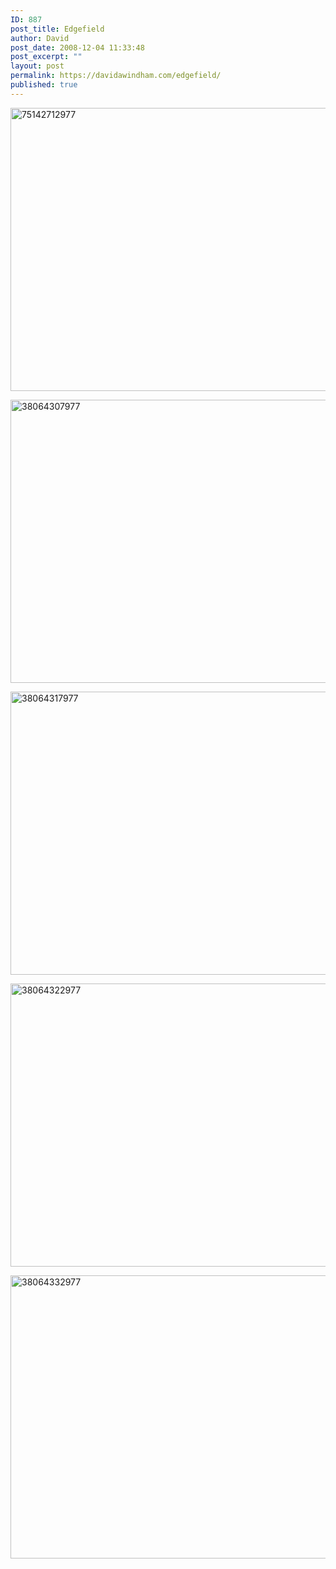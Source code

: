 ```yaml
---
ID: 887
post_title: Edgefield
author: David
post_date: 2008-12-04 11:33:48
post_excerpt: ""
layout: post
permalink: https://davidawindham.com/edgefield/
published: true
---
```

<a href="http://davidawindham.com/wp-content/uploads/2014/02/75142712977.jpg"><img src="http://davidawindham.com/wp-content/uploads/2014/02/75142712977.jpg" alt="75142712977" width="604" height="453" class="alignleft size-full wp-image-888" /></a>

<a href="http://davidawindham.com/wp-content/uploads/2014/02/38064307977.jpg"><img src="http://davidawindham.com/wp-content/uploads/2014/02/38064307977.jpg" alt="38064307977" width="604" height="453" class="alignleft size-full wp-image-889" /></a>

<a href="http://davidawindham.com/wp-content/uploads/2014/02/38064317977.jpg"><img src="http://davidawindham.com/wp-content/uploads/2014/02/38064317977.jpg" alt="38064317977" width="604" height="453" class="alignleft size-full wp-image-890" /></a>

<a href="http://davidawindham.com/wp-content/uploads/2014/02/38064322977.jpg"><img src="http://davidawindham.com/wp-content/uploads/2014/02/38064322977.jpg" alt="38064322977" width="604" height="453" class="alignleft size-full wp-image-891" /></a>

<a href="http://davidawindham.com/wp-content/uploads/2014/02/38064332977.jpg"><img src="http://davidawindham.com/wp-content/uploads/2014/02/38064332977.jpg" alt="38064332977" width="604" height="453" class="alignleft size-full wp-image-892" /></a>